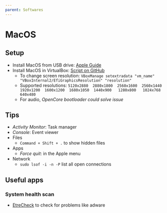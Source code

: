 ```yaml
---
parent: Softwares
---
```


# MacOS

## Setup

* Install MacOS from USB drive: [Apple Guide](https://support.apple.com/en-us/HT201372)
* Install MacOS in VirtualBox: [Script on GitHub](https://github.com/myspaghetti/macos-virtualbox/)
  * To change screen resolution: `VBoxManage setextradata "vm_name" "VBoxInternal2/EfiGraphicsResolution" "resolution"`
  * Supported resolutions: `5120x2880  2880x1800  2560x1600  2560x1440  1920x1200  1600x1200  1680x1050  1440x900   1280x800   1024x768   640x480`
  * For audio, *OpenCore bootloader could solve issue*

## Tips

* *Activity Monitor*: Task manager
* *Console*: Event viewer
* Files
    * `Command + Shift + .` to show hidden files
* Apps
    * *Force quit*: in the Apple menu
* Network
  * `sudo lsof -i -n -P` list all open connections

## Useful apps

### System health scan

* [EtreCheck](https://apps.apple.com/us/app/etrecheck/id1423715984?mt=12) to check for problems like adware
